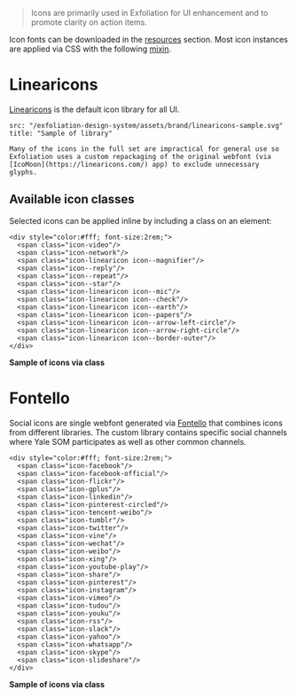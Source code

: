 > Icons are primarily used in Exfoliation for UI enhancement and to promote clarity on action items.  

Icon fonts can be downloaded in the [resources] section. Most icon instances are applied via CSS with the following [mixin].

# Linearicons

[Linearicons] is the default icon library for all UI.

```image|plain,dark
src: "/exfoliation-design-system/assets/brand/linearicons-sample.svg"
title: "Sample of library"
```

```hint
Many of the icons in the full set are impractical for general use so Exfoliation uses a custom repackaging of the original webfont (via [IcoMoon](https://linearicons.com/) app) to exclude unnecessary glyphs.
```

## Available icon classes
Selected icons can be applied inline by including a class on an element:
```html|plain,dark
<div style="color:#fff; font-size:2rem;">
  <span class="icon-video"/>  
  <span class="icon-network"/>  
  <span class="icon-linearicon icon--magnifier"/>  
  <span class="icon--reply"/>  
  <span class="icon--repeat"/>  
  <span class="icon--star"/>  
  <span class="icon-linearicon icon--mic"/>  
  <span class="icon-linearicon icon--check"/>  
  <span class="icon-linearicon icon--earth"/>  
  <span class="icon-linearicon icon--papers"/>  
  <span class="icon-linearicon icon--arrow-left-circle"/>  
  <span class="icon-linearicon icon--arrow-right-circle"/>  
  <span class="icon-linearicon icon--border-outer"/>  
</div>
```
**Sample of icons via class**

# Fontello
Social icons are single webfont generated via [Fontello] that combines icons from different libraries. The custom library contains specific social channels where Yale SOM participates as well as other common channels.
```html|dark,plain
<div style="color:#fff; font-size:2rem;">
  <span class="icon-facebook"/>  
  <span class="icon-facebook-official"/>  
  <span class="icon-flickr"/>  
  <span class="icon-gplus"/>  
  <span class="icon-linkedin"/>  
  <span class="icon-pinterest-circled"/>  
  <span class="icon-tencent-weibo"/>  
  <span class="icon-tumblr"/>  
  <span class="icon-twitter"/>  
  <span class="icon-vine"/>  
  <span class="icon-wechat"/>  
  <span class="icon-weibo"/>  
  <span class="icon-xing"/>  
  <span class="icon-youtube-play"/>  
  <span class="icon-share"/>  
  <span class="icon-pinterest"/>  
  <span class="icon-instagram"/>  
  <span class="icon-vimeo"/>  
  <span class="icon-tudou"/>  
  <span class="icon-youku"/>  
  <span class="icon-rss"/>  
  <span class="icon-slack"/>  
  <span class="icon-yahoo"/>  
  <span class="icon-whatsapp"/>  
  <span class="icon-skype"/>  
  <span class="icon-slideshare"/>
</div>
```
**Sample of icons via class**


[linearicons]: https://linearicons.com/
[icomoon]: https://icomoon.io/app/#/select
[fontello]: http://fontello.com/
[mixin]:https://bitbucket.org/sq360_sysadmin/yale-som-theme/src/master/scss/core/mixins/_icon.scss
[resources]: /resources
